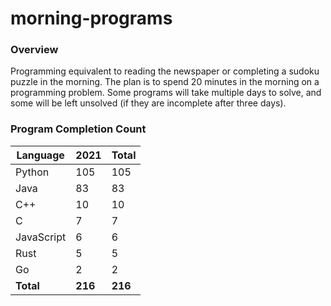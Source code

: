 # morning-programs

### Overview

Programming equivalent to reading the newspaper or completing a sudoku puzzle in the morning.  The plan is to spend 20 
minutes in the morning on a programming problem.  Some programs will take multiple days to solve, and some will be left 
unsolved (if they are incomplete after three days).

### Program Completion Count

| Language     | 2021    | Total   |
|--------------|---------|---------|
| Python       | 105     | 105     |
| Java         | 83      | 83      |
| C++          | 10      | 10      |
| C            | 7       | 7       |
| JavaScript   | 6       | 6       |
| Rust         | 5       | 5       |
| Go           | 2       | 2       |
| **Total**    | **216** | **216** |
